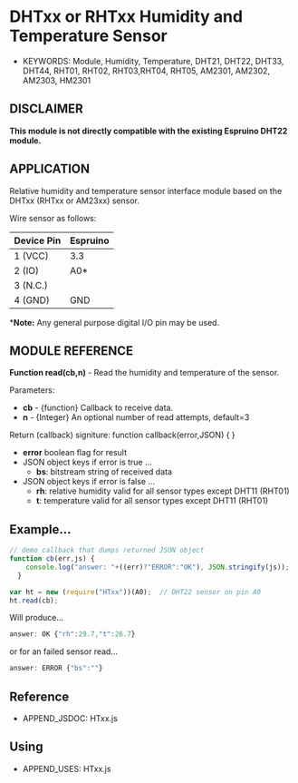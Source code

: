 <!--- Copyright (C) 2016 Enchanted Engineering. See the file LICENSE for use. -->
DHTxx or RHTxx Humidity and Temperature Sensor
======================================================

* KEYWORDS: Module, Humidity, Temperature, DHT21, DHT22, DHT33, DHT44, RHT01, RHT02, RHT03,RHT04, RHT05, AM2301, AM2302, AM2303, HM2301

DISCLAIMER
----------

**This module is not directly compatible with the existing Espruino DHT22 module.**


APPLICATION
-----------

Relative humidity and temperature sensor interface module based on the DHTxx (RHTxx or AM23xx) sensor. 

Wire sensor as follows:

| Device Pin | Espruino |
| ---------- | -------- |
| 1 (VCC)    | 3.3      |
| 2 (IO)     | A0*      |
| 3 (N.C.)   |          |
| 4 (GND)    | GND      |

  ***Note:** Any general purpose digital I/O pin may be used. 

MODULE REFERENCE
----------------

**Function read(cb,n)** - Read the humidity and temperature of the sensor.

Parameters:

* **cb** - {function} Callback to receive data.
* **n** - {Integer} An optional number of read attempts, default=3

Return (callback) signiture: function callback(error,JSON) { }

* **error**   boolean flag for result
* JSON object keys if error is true ...
  - **bs**:   bitstream string of received data
* JSON object keys if error is false ...
  - **rh**:   relative humidity valid for all sensor types except DHT11 (RHT01)
  - **t**:    temperature valid for all sensor types except DHT11 (RHT01)

Example...
----------

```JavaScript
// demo callback that dumps returned JSON object
function cb(err,js) {
	console.log("answer: "+((err)?"ERROR":"OK"), JSON.stringify(js));
  }

var ht = new (require("HTxx"))(A0);  // DHT22 sensor on pin A0
ht.read(cb);
```

Will produce...

```JavaScript
answer: OK {"rh":29.7,"t":26.7}
```

or for an failed sensor read...

```JavaScript
answer: ERROR {"bs":""}
```

Reference
---------

* APPEND_JSDOC: HTxx.js

Using
-----

* APPEND_USES: HTxx.js
